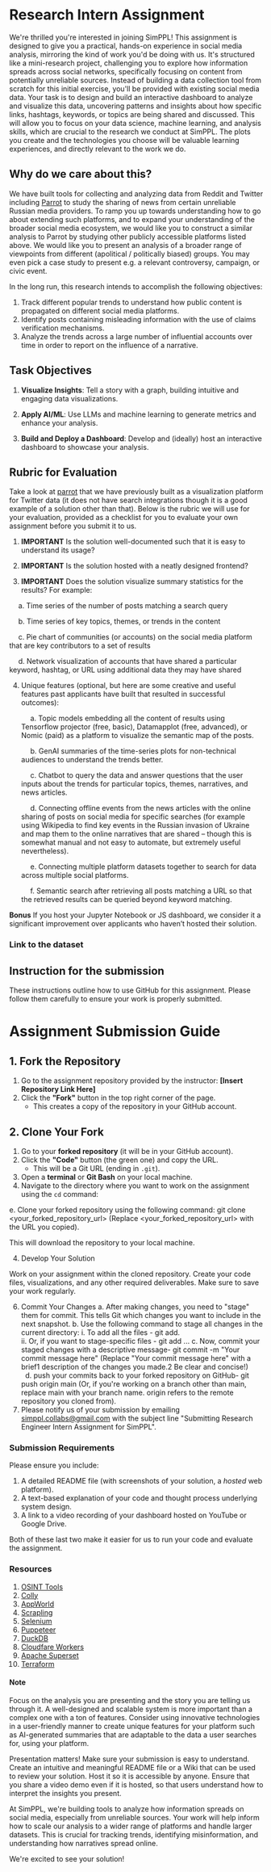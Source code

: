 # Research Intern Assignment
We're thrilled you're interested in joining SimPPL! This assignment is designed to give you a practical, hands-on experience in social media analysis, mirroring the kind of work you'd be doing with us.  It's structured like a mini-research project, challenging you to explore how information spreads across social networks, specifically focusing on content from potentially unreliable sources.  Instead of building a data collection tool from scratch for this initial exercise, you'll be provided with existing social media data. Your task is to design and build an interactive dashboard to analyze and visualize this data, uncovering patterns and insights about how specific links, hashtags, keywords, or topics are being shared and discussed.  This will allow you to focus on your data science, machine learning, and analysis skills, which are crucial to the research we conduct at SimPPL. The plots you create and the technologies you choose will be valuable learning experiences, and directly relevant to the work we do. 

## Why do we care about this?

We have built tools for collecting and analyzing data from Reddit and Twitter including [Parrot](https://parrot.simppl.org) to study the sharing of news from certain unreliable Russian media providers. To ramp you up towards understanding how to go about extending such platforms, and to expand your understanding of the broader social media ecosystem, we would like you to construct a similar analysis to Parrot by studying other publicly accessible platforms listed above. We would like you to present an analysis of a broader range of viewpoints from different (apolitical / politically biased) groups. You may even pick a case study to present e.g. a relevant controversy, campaign, or civic event. 

In the long run, this research intends to accomplish the following objectives:

1. Track different popular trends to understand how public content is propagated on different social media platforms.
2. Identify posts containing misleading information with the use of claims verification mechanisms.
3. Analyze the trends across a large number of influential accounts over time in order to report on the influence of a narrative.

## Task Objectives

1. **Visualize Insights**: Tell a story with a graph, building intuitive and engaging data visualizations.

2. **Apply AI/ML**: Use LLMs and machine learning to generate metrics and enhance your analysis.

3. **Build and Deploy a Dashboard**: Develop and (ideally) host an interactive dashboard to showcase your analysis.


## Rubric for Evaluation
Take a look at <a href="https://parrot.simppl.org/">parrot</a> that we have previously built as a visualization platform for Twitter data (it does not have search integrations though it is a good example of a solution other than that). Below is the rubric we will use for your evaluation, provided as a checklist for you to evaluate your own assignment before you submit it to us. 

1. **IMPORTANT** Is the solution well-documented such that it is easy to understand its usage?
  
2. **IMPORTANT** Is the solution hosted with a neatly designed frontend?
   
3. **IMPORTANT** Does the solution visualize summary statistics for the results? For example:

  &emsp; a. Time series of the number of posts matching a search query 
  
  &emsp; b. Time series of key topics, themes, or trends in the content
  
  &emsp; c. Pie chart of communities (or accounts) on the social media platform that are key contributors to a set of results
  
  &emsp; d. Network visualization of accounts that have shared a particular keyword, hashtag, or URL using additional data they may have shared
  
4. Unique features (optional, but here are some creative and useful features past applicants have built that resulted in successful outcomes):

   &emsp; a. Topic models embedding all the content of results using Tensorflow projector (free, basic), Datamapplot (free, advanced), or Nomic (paid) as a platform to visualize the semantic map of the posts.
   
   &emsp; b. GenAI summaries of the time-series plots for non-technical audiences to understand the trends better.
   
   &emsp; c. Chatbot to query the data and answer questions that the user inputs about the trends for particular topics, themes, narratives, and news articles.
   
   &emsp; d. Connecting offline events from the news articles with the online sharing of posts on social media for specific searches (for example using Wikipedia to find key events in the Russian invasion of Ukraine and map them  to the online narratives that are shared – though this is somewhat manual and not easy to automate, but extremely useful nevertheless).
   
   &emsp; e. Connecting multiple platform datasets together to search for data across multiple social platforms.
   
   &emsp; f. Semantic search after retrieving all posts matching a URL so that the retrieved results can be queried beyond keyword matching.
   
**Bonus** If you host your Jupyter Notebook or JS dashboard, we consider it a significant improvement over applicants who haven’t hosted their solution.


### Link to the dataset

## Instruction for the submission
These instructions outline how to use GitHub for this assignment.  Please follow them carefully to ensure your work is properly submitted.

# Assignment Submission Guide

## 1. Fork the Repository

1. Go to the assignment repository provided by the instructor: **[Insert Repository Link Here]**  
2. Click the **"Fork"** button in the top right corner of the page.  
   - This creates a copy of the repository in your GitHub account.  

## 2. Clone Your Fork

1. Go to your **forked repository** (it will be in your GitHub account).  
2. Click the **"Code"** button (the green one) and copy the URL.  
   - This will be a Git URL (ending in `.git`).  
3. Open a **terminal** or **Git Bash** on your local machine.  
4. Navigate to the directory where you want to work on the assignment using the `cd` command:  

 e. Clone your forked repository using the following command: git clone <your_forked_repository_url> (Replace <your_forked_repository_url> with the URL you copied).
  
This will download the repository to your local machine.

4. Develop Your Solution

Work on your assignment within the cloned repository. Create your code files, visualizations, and any other required deliverables. Make sure to save your work regularly.

6. Commit Your Changes
 a. After making changes, you need to "stage" them for commit. This tells Git which changes you want to include in the next snapshot.
b. Use the following command to stage all changes in the current directory: 
    i. To add all the files - git add. <br>
    ii. Or, if you want to stage-specific files - git add <file1> <file2> ...
c. Now, commit your staged changes with a descriptive message- git commit -m "Your commit message here" (Replace "Your commit message here" with a brief1 description of the changes you made.2 Be clear and concise!)  <br>  
d. push your commits back to your forked repository on GitHub- git push origin main (Or, if you're working on a branch other than main, replace main with your branch name. origin refers to the remote repository you cloned from). 
8. Please notify us of your submission by emailing simppl.collabs@gmail.com with the subject line "Submitting Research Engineer Intern Assignment for SimPPL".


### Submission Requirements

Please ensure you include:

1. A detailed README file (with screenshots of your solution, a _hosted_ web platform).
2. A text-based explanation of your code and thought process underlying system design. 
3. A link to a video recording of your dashboard hosted on YouTube or Google Drive.

Both of these last two make it easier for us to run your code and evaluate the assignment.

### Resources
1. [OSINT Tools](https://start.me/p/0Pqbdg/osint-500-tools)
2. [Colly](http://go-colly.org/)
3. [AppWorld](https://appworld.dev/)
4. [Scrapling](https://github.com/D4Vinci/Scrapling)
5. [Selenium](https://www.selenium.dev/)
6. [Puppeteer](https://pptr.dev/)
7. [DuckDB](https://github.com/duckdb/duckdb)
8. [Cloudfare Workers](https://workers.cloudflare.com/)
9. [Apache Superset](https://github.com/apache/superset)
10. [Terraform](https://www.hashicorp.com/en/products/terraform)
    
#### Note

Focus on the analysis you are presenting and the story you are telling us through it. A well-designed and scalable system is more important than a complex one with a ton of features. Consider using innovative technologies in a user-friendly manner to create unique features for your platform such as AI-generated summaries that are adaptable to the data a user searches for, using your platform.

Presentation matters! Make sure your submission is easy to understand. Create an intuitive and meaningful README file or a Wiki that can be used to review your solution. Host it so it is accessible by anyone. Ensure that you share a video demo even if it is hosted, so that users understand how to interpret the insights you present.

At SimPPL, we're building tools to analyze how information spreads on social media, especially from unreliable sources. Your work will help inform how to scale our analysis to a wider range of platforms and handle larger datasets. This is crucial for tracking trends, identifying misinformation, and understanding how narratives spread online.

We're excited to see your solution!




